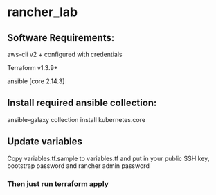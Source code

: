 # rancher_lab

## Software Requirements:

aws-cli v2 + configured with credentials

Terraform v1.3.9+

ansible [core 2.14.3]

## Install required ansible collection:

ansible-galaxy collection install kubernetes.core

## Update variables
Copy variables.tf.sample to variables.tf and put in your public SSH key, bootstrap password and rancher admin password

### Then just run terraform apply

